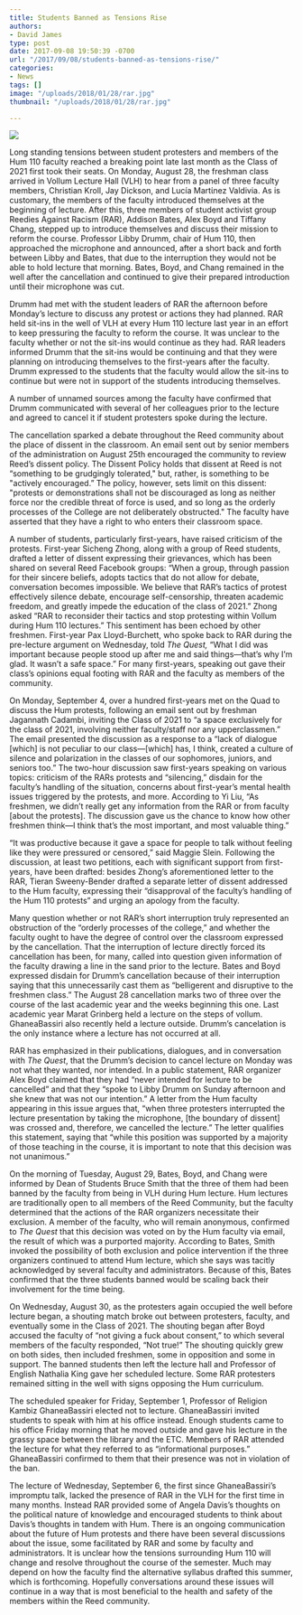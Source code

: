 ```yaml
---
title: Students Banned as Tensions Rise
authors:
- David James
type: post
date: 2017-09-08 19:50:39 -0700
url: "/2017/09/08/students-banned-as-tensions-rise/"
categories:
- News
tags: []
image: "/uploads/2018/01/28/rar.jpg"
thumbnail: "/uploads/2018/01/28/rar.jpg"

---
```

![](/uploads/2018/01/28/rar.jpg)

Long standing tensions between student protesters and members of the Hum 110 faculty reached a breaking point late last month as the Class of 2021 first took their seats. On Monday, August 28, the freshman class arrived in Vollum Lecture Hall (VLH) to hear from a panel of three faculty members, Christian Kroll, Jay Dickson, and Lucía Martίnez Valdivia. As is customary, the members of the faculty introduced themselves at the beginning of lecture. After this, three members of student activist group Reedies Against Racism (RAR), Addison Bates, Alex Boyd and Tiffany Chang, stepped up to introduce themselves and discuss their mission to reform the course. Professor Libby Drumm, chair of Hum 110, then approached the microphone and announced, after a short back and forth between Libby and Bates, that due to the interruption they would not be able to hold lecture that morning. Bates, Boyd, and Chang remained in the well after the cancellation and continued to give their prepared introduction until their microphone was cut.

Drumm had met with the student leaders of RAR the afternoon before Monday’s lecture to discuss any protest or actions they had planned. RAR held sit-ins in the well of VLH at every Hum 110 lecture last year in an effort to keep pressuring the faculty to reform the course. It was unclear to the faculty whether or not the sit-ins would continue as they had. RAR leaders informed Drumm that the sit-ins would be continuing and that they were planning on introducing themselves to the first-years after the faculty. Drumm expressed to the students that the faculty would allow the sit-ins to continue but were not in support of the students introducing themselves.

A number of unnamed sources among the faculty have confirmed that Drumm communicated with several of her colleagues prior to the lecture and agreed to cancel it if student protesters spoke during the lecture.

The cancellation sparked a debate throughout the Reed community about the place of dissent in the classroom. An email sent out by senior members of the administration on August 25th encouraged the community to review Reed’s dissent policy. The Dissent Policy holds that dissent at Reed is not “something to be grudgingly tolerated," but, rather, is something to be "actively encouraged.” The policy, however, sets limit on this dissent: "protests or demonstrations shall not be discouraged as long as neither force nor the credible threat of force is used, and so long as the orderly processes of the College are not deliberately obstructed." The faculty have asserted that they have a right to who enters their classroom space.

A number of students, particularly first-years, have raised criticism of the protests. First-year Sicheng Zhong, along with a group of Reed students, drafted a letter of dissent expressing their grievances, which has been shared on several Reed Facebook groups: “When a group, through passion for their sincere beliefs, adopts tactics that do not allow for debate, conversation becomes impossible. We believe that RAR’s tactics of protest effectively silence debate, encourage self-censorship, threaten academic freedom, and greatly impede the education of the class of 2021.” Zhong asked “RAR to reconsider their tactics and stop protesting within Vollum during Hum 110 lectures.” This sentiment has been echoed by other freshmen. First-year Pax Lloyd-Burchett, who spoke back to RAR during the pre-lecture argument on Wednesday, told _The Quest,_ “What I did was important because people stood up after me and said things—that’s why I’m glad. It wasn’t a safe space.” For many first-years, speaking out gave their class’s opinions equal footing with RAR and the faculty as members of the community.

On Monday, September 4, over a hundred first-years met on the Quad to discuss the Hum protests, following an email sent out by freshman Jagannath Cadambi, inviting the Class of 2021 to “a space exclusively for the class of 2021, involving neither faculty/staff nor any upperclassmen.” The email presented the discussion as a response to a “lack of dialogue \[which\] is not peculiar to our class—\[which\] has, I think, created a culture of silence and polarization in the classes of our sophomores, juniors, and seniors too.” The two-hour discussion saw first-years speaking on various topics: criticism of the RARs protests and “silencing,” disdain for the faculty’s handling of the situation, concerns about first-year’s mental health issues triggered by the protests, and more. According to Yi Liu, “As freshmen, we didn’t really get any information from the RAR or from faculty \[about the protests\]. The discussion gave us the chance to know how other freshmen think—I think that’s the most important, and most valuable thing.”

“It was productive because it gave a space for people to talk without feeling like they were pressured or censored,” said Maggie Slein. Following the discussion, at least two petitions, each with significant support from first-years, have been drafted: besides Zhong’s aforementioned letter to the RAR, Tieran Sweeny-Bender drafted a separate letter of dissent addressed to the Hum faculty, expressing their “disapproval of the faculty’s handling of the Hum 110 protests” and urging an apology from the faculty.

Many question whether or not RAR’s short interruption truly represented an obstruction of the “orderly processes of the college,” and whether the faculty ought to have the degree of control over the classroom expressed by the cancellation. That the interruption of lecture directly forced its cancellation has been, for many, called into question given information of the faculty drawing a line in the sand prior to the lecture. Bates and Boyd expressed disdain for Drumm’s cancellation because of their interruption saying that this unnecessarily cast them as “belligerent and disruptive to the freshmen class.” The August 28 cancellation marks two of three over the course of the last academic year and the weeks beginning this one. Last academic year Marat Grinberg held a lecture on the steps of vollum. GhaneaBassiri also recently held a lecture outside. Drumm’s cancelation is the only instance where a lecture has not occurred at all.

RAR has emphasized in their publications, dialogues, and in conversation with _The Quest_, that the Drumm’s decision to cancel lecture on Monday was not what they wanted, nor intended. In a public statement, RAR organizer Alex Boyd claimed that they had “never intended for lecture to be cancelled” and that they “spoke to Libby Drumm on Sunday afternoon and she knew that was not our intention.” A letter from the Hum faculty appearing in this issue argues that, “when three protesters interrupted the lecture presentation by taking the microphone, \[the boundary of dissent\] was crossed and, therefore, we cancelled the lecture.” The letter qualifies this statement, saying that “while this position was supported by a majority of those teaching in the course, it is important to note that this decision was not unanimous.”

On the morning of Tuesday, August 29, Bates, Boyd, and Chang were informed by Dean of Students Bruce Smith that the three of them had been banned by the faculty from being in VLH during Hum lecture. Hum lectures are traditionally open to all members of the Reed Community, but the faculty determined that the actions of the RAR organizers necessitate their exclusion. A member of the faculty, who will remain anonymous, confirmed to _The Quest_ that this decision was voted on by the Hum faculty via email, the result of which was a purported majority. According to Bates, Smith invoked the possibility of both exclusion and police intervention if the three organizers continued to attend Hum lecture, which she says was tacitly acknowledged by several faculty and administrators. Because of this, Bates confirmed that the three students banned would be scaling back their involvement for the time being.

On Wednesday, August 30, as the protesters again occupied the well before lecture began, a shouting match broke out between protesters, faculty, and eventually some in the Class of 2021. The shouting began after Boyd accused the faculty of “not giving a fuck about consent,” to which several members of the faculty responded, “Not true!” The shouting quickly grew on both sides, then included freshmen, some in opposition and some in support. The banned students then left the lecture hall and Professor of English Nathalia King gave her scheduled lecture. Some RAR protesters remained sitting in the well with signs opposing the Hum curriculum.

The scheduled speaker for Friday, September 1, Professor of Religion Kambiz GhaneaBassiri elected not to lecture. GhaneaBassiri invited students to speak with him at his office instead. Enough students came to his office Friday morning that he moved outside and gave his lecture in the grassy space between the library and the ETC. Members of RAR attended the lecture for what they referred to as “informational purposes.” GhaneaBassiri confirmed to them that their presence was not in violation of the ban.

The lecture of Wednesday, September 6, the first since GhaneaBassiri’s impromptu talk, lacked the presence of RAR in the VLH for the first time in many months. Instead RAR provided some of Angela Davis’s thoughts on the political nature of knowledge and encouraged students to think about Davis’s thoughts in tandem with Hum. There is an ongoing communication about the future of Hum protests and there have been several discussions about the issue, some facilitated by RAR and some by faculty and administrators. It is unclear how the tensions surrounding Hum 110 will change and resolve throughout the course of the semester. Much may depend on how the faculty find the alternative syllabus drafted this summer, which is forthcoming. Hopefully conversations around these issues will continue in a way that is most beneficial to the health and safety of the members within the Reed community.